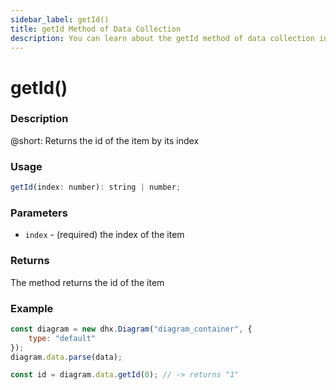 ```yaml
---
sidebar_label: getId()
title: getId Method of Data Collection
description: You can learn about the getId method of data collection in the documentation of the DHTMLX JavaScript Diagram library. Browse developer guides and API reference, try out code examples and live demos, and download a free 30-day evaluation version of DHTMLX Diagram.
---
```


# getId()

### Description

@short: Returns the id of the item by its index

### Usage

~~~js
getId(index: number): string | number;
~~~

### Parameters

- `index` - (required) the index of the item

### Returns

The method returns the id of the item

### Example

~~~jsx {6}
const diagram = new dhx.Diagram("diagram_container", {
    type: "default"
});
diagram.data.parse(data);

const id = diagram.data.getId(0); // -> returns "1"
~~~
